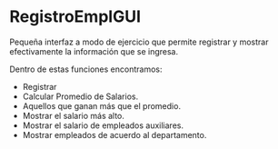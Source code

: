 # RegistroEmplGUI
Pequeña interfaz a modo de ejercicio que permite registrar y mostrar efectivamente la información que se ingresa.

Dentro de estas funciones encontramos: 
  * Registrar
  * Calcular Promedio de Salarios.
  * Aquellos que ganan más que el promedio.
  * Mostrar el salario más alto.
  * Mostrar el salario de empleados auxiliares.
  * Mostrar empleados de acuerdo al departamento.
